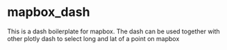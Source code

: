 # mapbox_dash
This is a dash boilerplate for mapbox. The dash can be used together with other plotly dash to select long and lat of a point on mapbox
